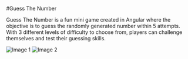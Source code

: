 #Guess The Number

Guess The Number is a fun mini game created in Angular where the objective is to guess the randomly generated number within 5 attempts. With 3 different levels of difficulty to choose from, players can challenge themselves and test their guessing skills. 

![Image 1](src/assets/img/img1/image1.png)
![Image 2](src/assets/img/img2/image2.png)